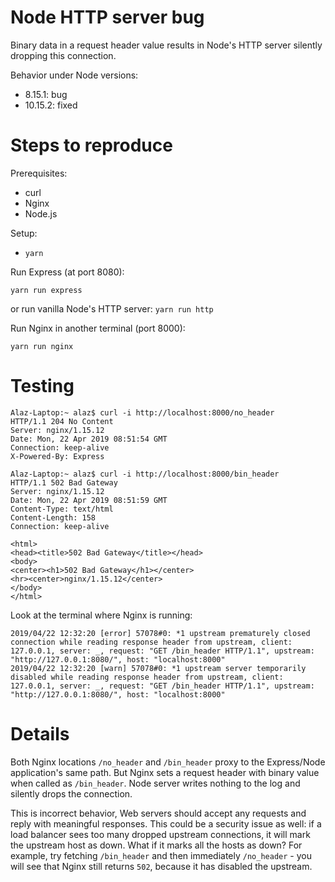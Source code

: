 # Node HTTP server bug

Binary data in a request header value results in Node's HTTP server silently dropping this connection.

Behavior under Node versions:

* 8.15.1: bug
* 10.15.2: fixed

# Steps to reproduce

Prerequisites:

* curl
* Nginx
* Node.js

Setup:

* `yarn`

Run Express (at port 8080):

```
yarn run express
```

or run vanilla Node's HTTP server: `yarn run http`

Run Nginx in another terminal (port 8000):

```
yarn run nginx
```

# Testing

```
Alaz-Laptop:~ alaz$ curl -i http://localhost:8000/no_header
HTTP/1.1 204 No Content
Server: nginx/1.15.12
Date: Mon, 22 Apr 2019 08:51:54 GMT
Connection: keep-alive
X-Powered-By: Express

Alaz-Laptop:~ alaz$ curl -i http://localhost:8000/bin_header
HTTP/1.1 502 Bad Gateway
Server: nginx/1.15.12
Date: Mon, 22 Apr 2019 08:51:59 GMT
Content-Type: text/html
Content-Length: 158
Connection: keep-alive

<html>
<head><title>502 Bad Gateway</title></head>
<body>
<center><h1>502 Bad Gateway</h1></center>
<hr><center>nginx/1.15.12</center>
</body>
</html>
```

Look at the terminal where Nginx is running:

```
2019/04/22 12:32:20 [error] 57078#0: *1 upstream prematurely closed connection while reading response header from upstream, client: 127.0.0.1, server: _, request: "GET /bin_header HTTP/1.1", upstream: "http://127.0.0.1:8080/", host: "localhost:8000"
2019/04/22 12:32:20 [warn] 57078#0: *1 upstream server temporarily disabled while reading response header from upstream, client: 127.0.0.1, server: _, request: "GET /bin_header HTTP/1.1", upstream: "http://127.0.0.1:8080/", host: "localhost:8000"
```

# Details

Both Nginx locations `/no_header` and `/bin_header` proxy to the Express/Node application's same path. But Nginx sets a request header with binary value when called as `/bin_header`. Node server writes nothing to the log and silently drops the connection.

This is incorrect behavior, Web servers should accept any requests and reply with meaningful responses. This could be a security issue as well: if a load balancer sees too many dropped upstream connections, it will mark the upstream host as down. What if it marks all the hosts as down? For example, try fetching `/bin_header` and then immediately `/no_header` - you will see that Nginx still returns `502`, because it has disabled the upstream.

